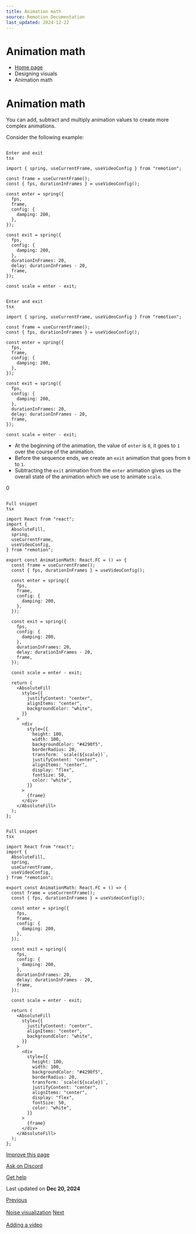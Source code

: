 ```yaml
---
title: Animation math
source: Remotion Documentation
last_updated: 2024-12-22
---
```


# Animation math

- [Home page](/)
- Designing visuals
- Animation math

# Animation math

You can add, subtract and multiply animation values to create more complex animations.

Consider the following example:

```

Enter and exit
tsx

import { spring, useCurrentFrame, useVideoConfig } from "remotion";

const frame = useCurrentFrame();
const { fps, durationInFrames } = useVideoConfig();

const enter = spring({
  fps,
  frame,
  config: {
    damping: 200,
  },
});

const exit = spring({
  fps,
  config: {
    damping: 200,
  },
  durationInFrames: 20,
  delay: durationInFrames - 20,
  frame,
});

const scale = enter - exit;
```

```

Enter and exit
tsx

import { spring, useCurrentFrame, useVideoConfig } from "remotion";

const frame = useCurrentFrame();
const { fps, durationInFrames } = useVideoConfig();

const enter = spring({
  fps,
  frame,
  config: {
    damping: 200,
  },
});

const exit = spring({
  fps,
  config: {
    damping: 200,
  },
  durationInFrames: 20,
  delay: durationInFrames - 20,
  frame,
});

const scale = enter - exit;
```

- At the beginning of the animation, the value of `enter` is `0`, it goes to `1` over the course of the animation.
- Before the sequence ends, we create an `exit` animation that goes from `0` to `1`.
- Subtracting the `exit` animation from the `enter` animation gives us the overall state of the animation which we use to animate `scale`.

0

```

Full snippet
tsx

import React from "react";
import {
  AbsoluteFill,
  spring,
  useCurrentFrame,
  useVideoConfig,
} from "remotion";

export const AnimationMath: React.FC = () => {
  const frame = useCurrentFrame();
  const { fps, durationInFrames } = useVideoConfig();

  const enter = spring({
    fps,
    frame,
    config: {
      damping: 200,
    },
  });

  const exit = spring({
    fps,
    config: {
      damping: 200,
    },
    durationInFrames: 20,
    delay: durationInFrames - 20,
    frame,
  });

  const scale = enter - exit;

  return (
    <AbsoluteFill
      style={{
        justifyContent: "center",
        alignItems: "center",
        backgroundColor: "white",
      }}
    >
      <div
        style={{
          height: 100,
          width: 100,
          backgroundColor: "#4290f5",
          borderRadius: 20,
          transform: `scale(${scale})`,
          justifyContent: "center",
          alignItems: "center",
          display: "flex",
          fontSize: 50,
          color: "white",
        }}
      >
        {frame}
      </div>
    </AbsoluteFill>
  );
};
```

```

Full snippet
tsx

import React from "react";
import {
  AbsoluteFill,
  spring,
  useCurrentFrame,
  useVideoConfig,
} from "remotion";

export const AnimationMath: React.FC = () => {
  const frame = useCurrentFrame();
  const { fps, durationInFrames } = useVideoConfig();

  const enter = spring({
    fps,
    frame,
    config: {
      damping: 200,
    },
  });

  const exit = spring({
    fps,
    config: {
      damping: 200,
    },
    durationInFrames: 20,
    delay: durationInFrames - 20,
    frame,
  });

  const scale = enter - exit;

  return (
    <AbsoluteFill
      style={{
        justifyContent: "center",
        alignItems: "center",
        backgroundColor: "white",
      }}
    >
      <div
        style={{
          height: 100,
          width: 100,
          backgroundColor: "#4290f5",
          borderRadius: 20,
          transform: `scale(${scale})`,
          justifyContent: "center",
          alignItems: "center",
          display: "flex",
          fontSize: 50,
          color: "white",
        }}
      >
        {frame}
      </div>
    </AbsoluteFill>
  );
};
```

[Improve this page](https://github.com/remotion-dev/remotion/edit/main/packages/docs/docs/animation-math.mdx)

[Ask on Discord](https://remotion.dev/discord)

[Get help](/docs/get-help)

Last updated on **Dec 20, 2024**

[Previous\
\
Noise visualization](/docs/noise-visualization) [Next\
\
Adding a video](/docs/videos/)
